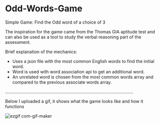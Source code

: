 # Odd-Words-Game
Simple Game: Find the Odd word of a choice of 3 

The inspiration for the game came from the Thomas GIA aptitude test and can also 
be used as a tool to study the verbal reasoning part of the assessment. 

Brief explanation of the mechanics:
- Uses a json file with the most common English words to find the initial word.
- Word is used with word association api to get an additional word.
- An unrelated word is chosen from the most common words array and compared to the previous associate words array.

.......................................................................................................

Below I uploaded a gif, it shows what the game looks like and how it functions 


![ezgif com-gif-maker](https://user-images.githubusercontent.com/51863404/151415122-ec4a5f63-a2e9-4d5b-b7df-b732117bd43d.gif)
